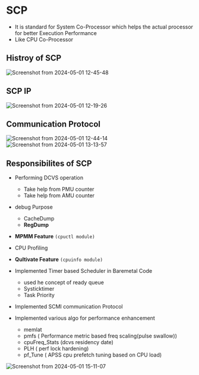 
# SCP
- It is standard for System Co-Processor which helps the actual processor for better Execution Performance
- Like CPU Co-Processor


## Histroy of SCP
![Screenshot from 2024-05-01 12-45-48](https://github.com/PranabNandy/SCP/assets/34576104/a9289b6a-a57e-4935-9441-3aceac992891)


## SCP IP
![Screenshot from 2024-05-01 12-19-26](https://github.com/PranabNandy/SCP/assets/34576104/7cc023af-aa51-467d-8c39-af2b83f98d9c)

## Communication Protocol
![Screenshot from 2024-05-01 12-44-14](https://github.com/PranabNandy/SCP/assets/34576104/df80bce3-9380-4947-afb2-dff86e6931d0)
![Screenshot from 2024-05-01 13-13-57](https://github.com/PranabNandy/SCP/assets/34576104/2bf8d502-622e-4445-9635-e7588ba321b7)

## Responsibilites of SCP
- Performing DCVS operation
   + Take help from PMU counter
   + Take help from AMU counter
  
- debug Purpose
  + CacheDump
  + **RegDump**
- **MPMM Feature** `(cpuctl module)`
- CPU Profiling
- **Qultivate Feature** `(cpuinfo module)`
- Implemented Timer based Scheduler in Baremetal Code 
  + used he concept of ready queue
  + Systicktimer
  + Task Priority
- Implemented SCMI communication Protocol
- Implemented various algo for performance enhancement
   + memlat 
   + pmfs ( Performance metric based freq scaling(pulse swallow))
   + cpuFreq_Stats (dcvs residency date)
   + PLH ( perf lock hardening)
   + pf_Tune ( APSS cpu prefetch tuning based on CPU load)

![Screenshot from 2024-05-01 15-11-07](https://github.com/PranabNandy/SCP/assets/34576104/18ef9b44-cdbd-4104-9297-2b16b9436e11)
